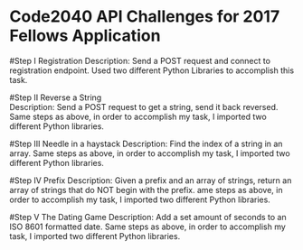 # Code2040 API Challenges for 2017 Fellows Application

#Step I    Registration
Description: Send a POST request and connect to registration endpoint. Used two different Python Libraries to accomplish this task.

#Step II   Reverse a String                                                                           
Description: Send a POST request to get a string, send it back reversed. Same steps as above, in order to accomplish my task, I imported                two different Python libraries.

#Step III  Needle in a haystack
Description: Find the index of a string in an array. Same steps as above, in order to accomplish my task, I imported two different Python              libraries.

#Step IV   Prefix
Description: Given a prefix and an array of strings, return an array of strings that do NOT begin with the prefix. ame steps as above, in              order to accomplish my task, I imported two different Python libraries.

#Step V   The Dating Game
Description: Add a set amount of seconds to an ISO 8601 formatted date. Same steps as above, in order to accomplish my task, I imported                two different Python libraries.
